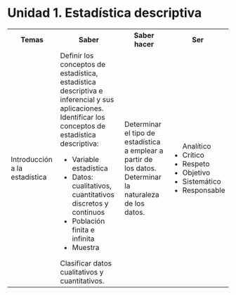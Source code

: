 <h1>Unidad 1. Estadística descriptiva</h1>
<table>
  <tr>
    <th>Temas</th>
    <th>Saber</th>
    <th>Saber hacer</th>
    <th>Ser</th>
  </tr>
  <tr>
    <td>Introducción a la estadística</td>
    <td>Definir los conceptos de
estadística, estadística
descriptiva e inferencial y
      sus aplicaciones.<br>
Identificar los conceptos de
estadística descriptiva:
 <ul>
   <li>Variable estadística</li>
<li>Datos: cualitativos,
cuantitativos discretos y
  continuos</li>
   <li>Población finita e infinita</li>
   <li>Muestra</li>
      </ul>
Clasificar datos cualitativos
y cuantitativos.</td>
    <td>Determinar el tipo de
estadística a emplear a
partir de los datos.<br>
Determinar la naturaleza de
los datos.</td>
    <td>
      <ul>
        Analítico
        <li>Crítico</li>
        <li>Respeto</li>
        <li>Objetivo</li>
        <li>Sistemático</li>
        <li>Responsable</li>
      </ul>
    </td>
  </tr>
 </table>
